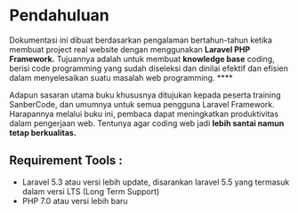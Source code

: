 # Pendahuluan

Dokumentasi ini dibuat berdasarkan pengalaman bertahun-tahun ketika membuat project real website dengan menggunakan **Laravel PHP Framework.** Tujuannya adalah untuk membuat **knowledge base** coding, berisi code programming yang sudah diseleksi dan dinilai efektif dan efisien dalam menyelesaikan suatu masalah web programming.  ****

Adapun sasaran utama buku khususnya ditujukan kepada peserta training SanberCode, dan umumnya untuk semua pengguna Laravel Framework. Harapannya melalui buku ini, pembaca dapat meningkatkan produktivitas dalam pengerjaan web. Tentunya agar coding web jadi **lebih santai namun tetap berkualitas.**

## Requirement Tools :

* Laravel 5.3 atau versi lebih update, disarankan laravel 5.5 yang termasuk dalam versi LTS \(Long Term Support\)
* PHP 7.0 atau versi lebih baru

